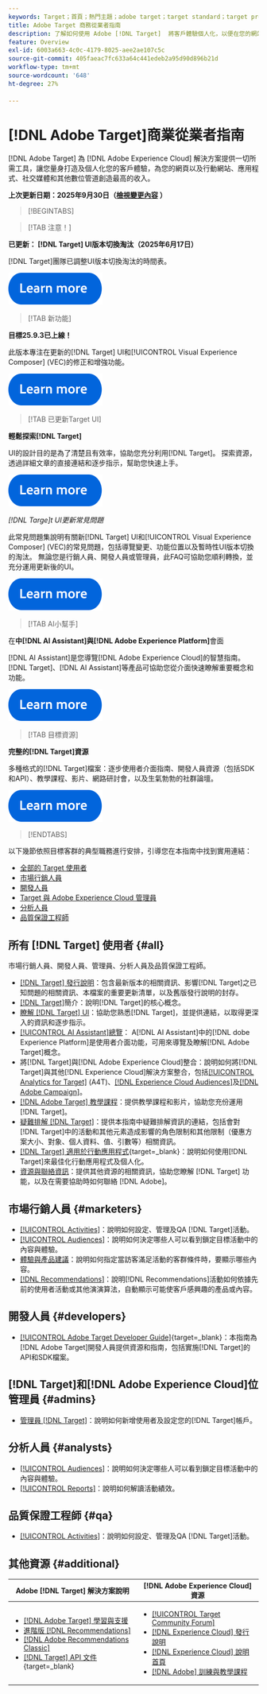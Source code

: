 ```yaml
---
keywords: Target；首頁；熱門主題；adobe target；target standard；target premium；target檔案；adobe target檔案；從業人員指南；使用手冊
title: Adobe Target 商務從業者指南
description: 了解如何使用 Adobe [!DNL Target]  將客戶體驗個人化，以便在您的網站和行動網站、應用程式及其他數位媒體上獲得最大收入。
feature: Overview
exl-id: 6003a663-4c0c-4179-8025-aee2ae107c5c
source-git-commit: 405faeac7fc633a64c441edeb2a95d90d896b21d
workflow-type: tm+mt
source-wordcount: '648'
ht-degree: 27%

---
```


# [!DNL Adobe Target]商業從業者指南

[!DNL Adobe Target] 為 [!DNL Adobe Experience Cloud] 解決方案提供一切所需工具，讓您量身打造及個人化您的客戶體驗，為您的網頁以及行動網站、應用程式、社交媒體和其他數位管道創造最高的收入。

**上次更新日期：2025年9月30日（[檢視變更內容](r-release-notes/doc-change.md) ）**

>[!BEGINTABS]

>[!TAB 注意！]

**已更新： [!DNL Target] UI版本切換淘汰（2025年6月17日）**

[!DNL Target]團隊已調整UI版本切換淘汰的時間表。

[![深入瞭解圖示](/help/main/assets/learn-more.svg)](/help/main/r-release-notes/release-notes.md)

>[!TAB 新功能]

**目標25.9.3已上線！**

此版本專注在更新的[!DNL Target] UI和[!UICONTROL Visual Experience Composer] (VEC)的修正和增強功能。

[![深入瞭解圖示](/help/main/assets/learn-more.svg)](/help/main/r-release-notes/release-notes.md)

>[!TAB 已更新Target UI]

**輕鬆探索[!DNL Target]**

UI的設計目的是為了清楚且有效率，協助您充分利用[!DNL Target]。 探索資源，透過詳細文章的直接連結和逐步指示，幫助您快速上手。

[![深入瞭解圖示](/help/main/assets/learn-more.svg)](/help/main/c-intro/understand-the-target-ui.md)

*[!DNL *Targe]t UI更新常見問題**

此常見問題集說明有關新[!DNL Target] UI和[!UICONTROL Visual Experience Composer] (VEC)的常見問題，包括導覽變更、功能位置以及暫時性UI版本切換的淘汰。 無論您是行銷人員、開發人員或管理員，此FAQ可協助您順利轉換，並充分運用更新後的UI。

[![深入瞭解圖示](/help/main/assets/learn-more.svg)](/help/main/c-intro/updated-ui-faq.md)

>[!TAB AI小幫手]

在&#x200B;**中[!DNL AI Assistant]與[!DNL Adobe Experience Platform]**&#x200B;會面

[!DNL AI Assistant]是您導覽[!DNL Adobe Experience Cloud]的智慧指南。 [!DNL Target]、[!DNL AI Assistant]等產品可協助您從介面快速瞭解重要概念和功能。

[![深入瞭解圖示](/help/main/assets/learn-more.svg)](/help/main/c-intro/ai-assistant.md)

>[!TAB 目標資源]

**完整的[!DNL Target]資源**

多種格式的[!DNL Target]檔案：逐步使用者介面指南、開發人員資源（包括SDK和API）、教學課程、影片、網路研討會，以及生氣勃勃的社群論壇。

[![深入瞭解圖示](/help/main/assets/learn-more.svg)](/help/main/r-release-notes/target-documentation.md)

>[!ENDTABS]

以下幾節依照目標客群的典型職務進行安排，引導您在本指南中找到實用連結：

- [全部的 Target 使用者](#all)
- [市場行銷人員](#marketers)
- [開發人員](#developers)
- [Target 與 Adobe Experience Cloud 管理員](#admins)
- [分析人員](#analysts)
- [品質保證工程師](#qa)

## 所有 [!DNL Target] 使用者 {#all}

市場行銷人員、開發人員、管理員、分析人員及品質保證工程師。

- [[!DNL Target] 發行說明](r-release-notes/release-notes.md)：包含最新版本的相關資訊、影響[!DNL Target]之已知問題的相關資訊、本檔案的重要更新清單，以及舊版發行說明的封存。
- [ [!DNL Target]](c-intro/intro.md)簡介：說明[!DNL Target]的核心概念。
- [瞭解 [!DNL Target] UI](/help/main/c-intro/understand-the-target-ui.md)：協助您熟悉[!DNL Target]，並提供連結，以取得更深入的資訊和逐步指示。
- [[!UICONTROL AI Assistant]總覽](/help/main/c-intro/ai-assistant.md)： A[!DNL AI Assistant]中的[!DNL dobe Experience Platform]是使用者介面功能，可用來導覽及瞭解[!DNL Adobe Target]概念。
- 將[!DNL Target]與[!DNL Adobe Experience Cloud]整合：說明如何將[!DNL Target]與其他[!DNL Experience Cloud]解決方案整合，包括[[!UICONTROL Analytics for Target]](/help/main/c-integrating-target-with-mac/a4t/a4t.md) (A4T)、[[!DNL Experience Cloud Audiences]](/help/main/c-integrating-target-with-mac/mmp.md)及[[!DNL Adobe Campaign]](/help/main/c-integrating-target-with-mac/campaign-and-target.md)。
- [[!DNL Adobe Target] 教學課程](https://experienceleague.adobe.com/docs/target-learn/tutorials/overview.html?lang=zh-Hant)：提供教學課程和影片，協助您充份運用[!DNL Target]。
- [疑難排解 [!DNL Target]](r-troubleshooting-target/troubleshooting-target.md)：提供本指南中疑難排解資訊的連結，包括會對[!DNL Target]中的活動和其他元素造成影響的角色限制和其他限制（優惠方案大小、對象、個人資料、值、引數等）相關資訊。
- [[!DNL Target] 適用於行動應用程式](https://experienceleague.adobe.com/docs/target-dev/developer/mobile-apps/overview.html?lang=zh-Hant){target=_blank}：說明如何使用[!DNL Target]來最佳化行動應用程式及個人化。
- [資源與聯絡資訊](cmp-resources-and-contact-information.md)：提供其他資源的相關資訊，協助您瞭解 [!DNL Target] 功能，以及在需要協助時如何聯絡 [!DNL Adobe]。

## 市場行銷人員 {#marketers}

- [[!UICONTROL Activities]](c-activities/activities.md)：說明如何設定、管理及QA [!DNL Target]活動。
- [[!UICONTROL Audiences]](c-target/target.md)：說明如何決定哪些人可以看到鎖定目標活動中的內容與體驗。
- [體驗與產品建議](c-experiences/experiences.md)：說明如何指定當訪客滿足活動的客群條件時，要顯示哪些內容。
- [[!DNL Recommendations]](c-recommendations/recommendations.md)：說明[!DNL Recommendations]活動如何依據先前的使用者活動或其他演演算法，自動顯示可能使客戶感興趣的產品或內容。

## 開發人員 {#developers}

- [[!UICONTROL Adobe Target Developer Guide]](https://experienceleague.adobe.com/docs/target-dev/developer/overview.html?lang=zh-Hant){target=_blank}：本指南為[!DNL Adobe Target]開發人員提供資源和指南，包括實施[!DNL Target]的API和SDK檔案。

## [!DNL Target]和[!DNL Adobe Experience Cloud]位管理員 {#admins}

- [管理員 [!DNL Target]](administrating-target/administrating-target.md)：說明如何新增使用者及設定您的[!DNL Target]帳戶。

## 分析人員 {#analysts}

- [[!UICONTROL Audiences]](c-target/target.md)：說明如何決定哪些人可以看到鎖定目標活動中的內容與體驗。
- [[!UICONTROL Reports]](c-reports/reports.md)：說明如何解讀活動績效。

## 品質保證工程師 {#qa}

- [[!UICONTROL Activities]](c-activities/activities.md)：說明如何設定、管理及QA [!DNL Target]活動。

## 其他資源 {#additional}

| Adobe [!DNL Target] 解決方案說明 | [!DNL Adobe Experience Cloud] 資源 |
|--- |--- |
| <ul><li>[[!DNL Adobe Target] 學習與支援](https://helpx.adobe.com/tw/support/target.html)</li><li>[進階版 [!DNL Recommendations]](c-recommendations/recommendations.md)</li><li>[[!DNL Adobe Recommendations Classic]](/help/main/assets/adobe-recommendations-classic.pdf)</li><li>[[!DNL Target] API 文件](https://experienceleague.adobe.com/docs/target-dev/developer/api/target-api-overview.html?lang=zh-Hant){target=_blank}</li></ul> | <ul><li>[[!UICONTROL Target Community Forum]](https://experienceleaguecommunities.adobe.com/t5/adobe-target/ct-p/adobe-target-community)</li><li>[[!DNL Experience Cloud] 發行說明](https://experienceleague.adobe.com/docs/release-notes/experience-cloud/current.html?lang=zh-Hant)</li><li>[[!DNL Experience Cloud] 說明首頁](https://helpx.adobe.com/tw/support/experience-cloud.html)</li><li>[[!DNL Adobe] 訓練與教學課程](https://helpx.adobe.com/tw/learning.html?promoid=KAUDK)</li></ul> |  |


